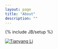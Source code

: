 ```yaml
---
layout: page
title: "About"
description: ""
---
```

{% include JB/setup %}

<a href="http://li-tianyang.com/"><img src="http://li-tianyang.com/img/long/lty.jpg" alt="Tianyang Li"></a>


